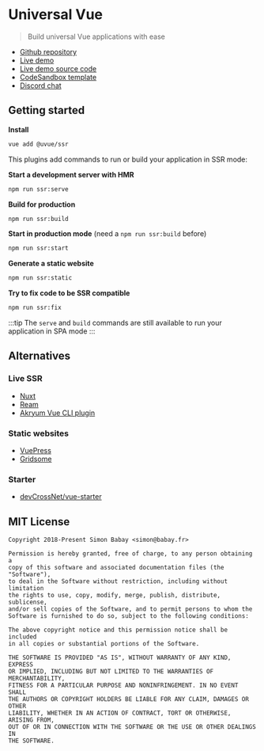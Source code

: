 # Universal Vue

> Build universal Vue applications with ease

- [Github repository](https://github.com/universal-vue/uvue)
- [Live demo](http://uvue.yabab.net)
- [Live demo source code](https://github.com/universal-vue/examples)
- [CodeSandbox template](https://codesandbox.io/s/github/universal-vue/uvue-codesandbox)
- [Discord chat](https://discord.gg/3ZZBmFs)

## Getting started

**Install**

```bash
vue add @uvue/ssr
```

This plugins add commands to run or build your application in SSR mode:

**Start a development server with HMR**

```bash
npm run ssr:serve
```

**Build for production**

```bash
npm run ssr:build
```

**Start in production mode** (need a `npm run ssr:build` before)

```bash
npm run ssr:start
```

**Generate a static website**

```bash
npm run ssr:static
```

**Try to fix code to be SSR compatible**

```bash
npm run ssr:fix
```

:::tip
The `serve` and `build` commands are still available to run your application in SPA mode
:::

## Alternatives

### Live SSR

- [Nuxt](https://nuxtjs.org/)
- [Ream](https://ream.js.org/)
- [Akryum Vue CLI plugin](https://github.com/Akryum/vue-cli-plugin-ssr)

### Static websites

- [VuePress](https://vuepress.vuejs.org/)
- [Gridsome](https://gridsome.org/)

### Starter

- [devCrossNet/vue-starter](https://github.com/devCrossNet/vue-starter)

## MIT License

```
Copyright 2018-Present Simon Babay <simon@babay.fr>

Permission is hereby granted, free of charge, to any person obtaining a
copy of this software and associated documentation files (the "Software"),
to deal in the Software without restriction, including without limitation
the rights to use, copy, modify, merge, publish, distribute, sublicense,
and/or sell copies of the Software, and to permit persons to whom the
Software is furnished to do so, subject to the following conditions:

The above copyright notice and this permission notice shall be included
in all copies or substantial portions of the Software.

THE SOFTWARE IS PROVIDED "AS IS", WITHOUT WARRANTY OF ANY KIND, EXPRESS
OR IMPLIED, INCLUDING BUT NOT LIMITED TO THE WARRANTIES OF MERCHANTABILITY,
FITNESS FOR A PARTICULAR PURPOSE AND NONINFRINGEMENT. IN NO EVENT SHALL
THE AUTHORS OR COPYRIGHT HOLDERS BE LIABLE FOR ANY CLAIM, DAMAGES OR OTHER
LIABILITY, WHETHER IN AN ACTION OF CONTRACT, TORT OR OTHERWISE, ARISING FROM,
OUT OF OR IN CONNECTION WITH THE SOFTWARE OR THE USE OR OTHER DEALINGS IN
THE SOFTWARE.
```
